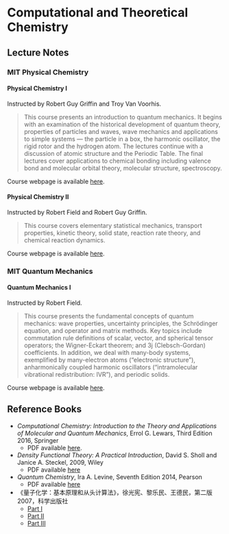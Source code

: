 # Computational and Theoretical Chemistry

## Lecture Notes

### MIT Physical Chemistry

#### Physical Chemistry I

Instructed by Robert Guy Griffin and Troy Van Voorhis.

> This course presents an introduction to quantum mechanics. It begins with an examination of the historical development of quantum theory, properties of particles and waves, wave mechanics and applications to simple systems — the particle in a box, the harmonic oscillator, the rigid rotor and the hydrogen atom. The lectures continue with a discussion of atomic structure and the Periodic Table. The final lectures cover applications to chemical bonding including valence bond and molecular orbital theory, molecular structure, spectroscopy.

Course webpage is available [here](https://ocw.mit.edu/courses/5-61-physical-chemistry-fall-2007/).

#### Physical Chemistry II

Instructed by Robert Field and Robert Guy Griffin.

> This course covers elementary statistical mechanics, transport properties, kinetic theory, solid state, reaction rate theory, and chemical reaction dynamics.

Course webpage is available [here](https://ocw.mit.edu/courses/5-62-physical-chemistry-ii-spring-2008/).

### MIT Quantum Mechanics

#### Quantum Mechanics I

Instructed by Robert Field.

> This course presents the fundamental concepts of quantum mechanics: wave properties, uncertainty principles, the Schrödinger equation, and operator and matrix methods. Key topics include commutation rule definitions of scalar, vector, and spherical tensor operators; the Wigner-Eckart theorem; and 3j (Clebsch-Gordan) coefficients. In addition, we deal with many-body systems, exemplified by many-electron atoms (“electronic structure”), anharmonically coupled harmonic oscillators (“intramolecular vibrational redistribution: IVR”), and periodic solids.

Course webpage is available [here](https://ocw.mit.edu/courses/5-73-quantum-mechanics-i-fall-2018/).

## Reference Books

- *Computational Chemistry: Introduction to the Theory and Applications of Molecular and Quantum Mechanics*, Errol G. Lewars, Third Edition 2016, Springer
  - PDF available [here](https://lleng-my.sharepoint.com/:b:/g/personal/leng_blleng_cn/EfslnjwZb8RJmNgHBtSt9CIBiWCl2k1X89FBxjhkyXo2yQ?e=uTK1Je).
- *Density Functional Theory: A Practical Introduction*, David S. Sholl and Janice A. Steckel, 2009, Wiley
  - PDF available [here](https://lleng-my.sharepoint.com/:b:/g/personal/leng_blleng_cn/Ece6yoCtr7pAp0MCcYAAbSoBb_UU1jls6tC8IZjFkTp-tg?e=zjR2nw)
- *Quantum Chemistry*, Ira A. Levine, Seventh Edition 2014, Pearson
  - PDF available [here](https://lleng-my.sharepoint.com/:b:/g/personal/leng_blleng_cn/ETGpSImh82BLjb6UhC0EntcBx7k4Zqg4yW-qb9LZAF_TjA?e=lhAEu6)
- 《量子化学：基本原理和从头计算法》，徐光宪、黎乐民、王德民，第二版 2007，科学出版社
  - [Part I](https://lleng-my.sharepoint.com/:b:/g/personal/leng_blleng_cn/EcQNfP72cIhEs0n7wpCigWMBzLx3M-19YoK7rIE4BVT3Tg?e=Irz6uk)
  - [Part II](https://lleng-my.sharepoint.com/:b:/g/personal/leng_blleng_cn/ES-RS1P5iJxMiBeMC69ucy0BG0SwEqsEcTrIa8ljIe6jPQ?e=aX7JpS)
  - [Part III](https://lleng-my.sharepoint.com/:b:/g/personal/leng_blleng_cn/EUbZRaaZnGZHjK_uNHk0XdwBv8gT91_yt8FxmdKZHnWwHQ?e=V8lJfY)